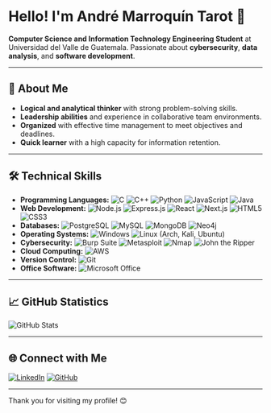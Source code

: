 # Hello! I'm André Marroquín Tarot 👋

**Computer Science and Information Technology Engineering Student** at Universidad del Valle de Guatemala. Passionate about **cybersecurity**, **data analysis**, and **software development**.

---

## 🚀 About Me

- **Logical and analytical thinker** with strong problem-solving skills.
- **Leadership abilities** and experience in collaborative team environments.
- **Organized** with effective time management to meet objectives and deadlines.
- **Quick learner** with a high capacity for information retention.

---

## 🛠️ Technical Skills

- **Programming Languages:** ![C](https://img.shields.io/badge/C-A8B9CC?style=flat-square&logo=c&logoColor=white) ![C++](https://img.shields.io/badge/C++-00599C?style=flat-square&logo=c%2B%2B&logoColor=white) ![Python](https://img.shields.io/badge/Python-3776AB?style=flat-square&logo=python&logoColor=white) ![JavaScript](https://img.shields.io/badge/JavaScript-F7DF1E?style=flat-square&logo=javascript&logoColor=black) ![Java](https://img.shields.io/badge/Java-007396?style=flat-square&logo=java&logoColor=white)
- **Web Development:** ![Node.js](https://img.shields.io/badge/Node.js-339933?style=flat-square&logo=node.js&logoColor=white) ![Express.js](https://img.shields.io/badge/Express.js-000000?style=flat-square&logo=express&logoColor=white) ![React](https://img.shields.io/badge/React-61DAFB?style=flat-square&logo=react&logoColor=black) ![Next.js](https://img.shields.io/badge/Next.js-000000?style=flat-square&logo=next.js&logoColor=white) ![HTML5](https://img.shields.io/badge/HTML5-E34F26?style=flat-square&logo=html5&logoColor=white) ![CSS3](https://img.shields.io/badge/CSS3-1572B6?style=flat-square&logo=css3&logoColor=white)
- **Databases:** ![PostgreSQL](https://img.shields.io/badge/PostgreSQL-336791?style=flat-square&logo=postgresql&logoColor=white) ![MySQL](https://img.shields.io/badge/MySQL-4479A1?style=flat-square&logo=mysql&logoColor=white) ![MongoDB](https://img.shields.io/badge/MongoDB-47A248?style=flat-square&logo=mongodb&logoColor=white) ![Neo4j](https://img.shields.io/badge/Neo4j-008CC1?style=flat-square&logo=neo4j&logoColor=white)
- **Operating Systems:** ![Windows](https://img.shields.io/badge/Windows-0078D6?style=flat-square&logo=windows&logoColor=white) ![Linux](https://img.shields.io/badge/Linux-FCC624?style=flat-square&logo=linux&logoColor=black) (Arch, Kali, Ubuntu)
- **Cybersecurity:** ![Burp Suite](https://img.shields.io/badge/Burp_Suite-FF7139?style=flat-square&logo=burp-suite&logoColor=white) ![Metasploit](https://img.shields.io/badge/Metasploit-000000?style=flat-square&logo=metasploit&logoColor=white) ![Nmap](https://img.shields.io/badge/Nmap-4682B4?style=flat-square&logo=nmap&logoColor=white) ![John the Ripper](https://img.shields.io/badge/John_the_Ripper-000000?style=flat-square&logo=john-the-ripper&logoColor=white)
- **Cloud Computing:** ![AWS](https://img.shields.io/badge/AWS-232F3E?style=flat-square&logo=amazon-aws&logoColor=white)
- **Version Control:** ![Git](https://img.shields.io/badge/Git-F05032?style=flat-square&logo=git&logoColor=white)
- **Office Software:** ![Microsoft Office](https://img.shields.io/badge/Microsoft_Office-D83B01?style=flat-square&logo=microsoft-office&logoColor=white)

---

## 📈 GitHub Statistics

![GitHub Stats](https://github-readme-stats.vercel.app/api?username=mar22266&show_icons=true&theme=radical)

---

## 🌐 Connect with Me

[![LinkedIn](https://img.shields.io/badge/LinkedIn-0A66C2?style=flat-square&logo=linkedin&logoColor=white)](https://www.linkedin.com/in/andr%C3%A9-marroqu%C3%ADn-tarot-0173a622b/)
[![GitHub](https://img.shields.io/badge/GitHub-181717?style=flat-square&logo=github&logoColor=white)](https://github.com/mar22266)

---

Thank you for visiting my profile! 😊
